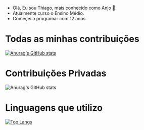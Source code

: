 - Olá, Eu sou Thiago, mais conhecido como Anjo 👋
- Atualmente curso o Ensino Médio.
- Começei a programar com 12 anos.

# Todas as minhas contribuições
[![Anurag's GitHub stats](https://github-readme-stats.vercel.app/api?username=zThiago&theme=dark)](https://github.com/anuraghazra/github-readme-stats)

# Contribuições Privadas
![Anurag's GitHub stats](https://github-readme-stats.vercel.app/api?username=anuraghazra&count_private=true&theme=dark)

# Linguagens que utilizo
[![Top Langs](https://github-readme-stats.vercel.app/api/top-langs/?username=anuraghazra&layout=compact)](https://github.com/anuraghazra/github-readme-stats)
